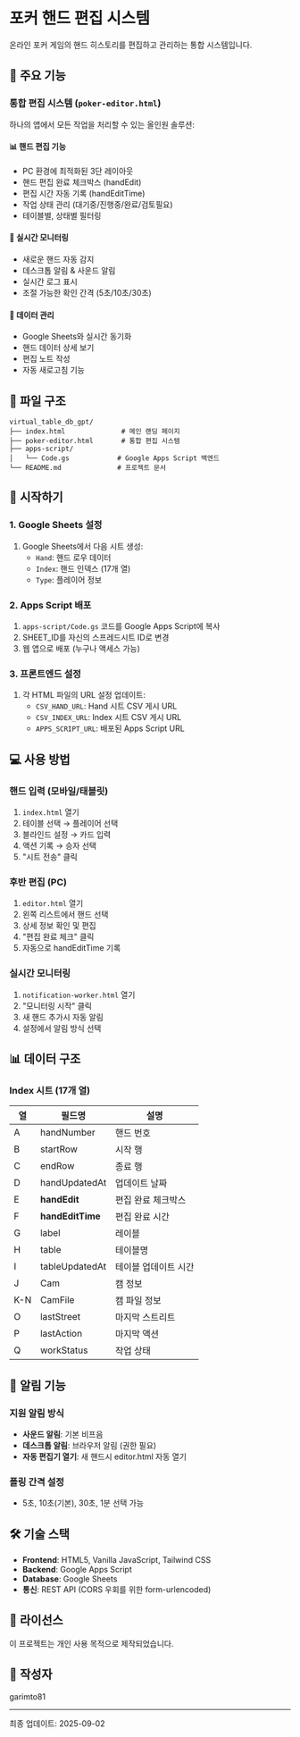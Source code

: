 # 포커 핸드 편집 시스템

온라인 포커 게임의 핸드 히스토리를 편집하고 관리하는 통합 시스템입니다.

## 🎯 주요 기능

### **통합 편집 시스템** (`poker-editor.html`)
하나의 앱에서 모든 작업을 처리할 수 있는 올인원 솔루션:

#### 📊 핸드 편집 기능
- PC 환경에 최적화된 3단 레이아웃
- 핸드 편집 완료 체크박스 (handEdit)
- 편집 시간 자동 기록 (handEditTime)
- 작업 상태 관리 (대기중/진행중/완료/검토필요)
- 테이블별, 상태별 필터링

#### 🔔 실시간 모니터링
- 새로운 핸드 자동 감지
- 데스크톱 알림 & 사운드 알림
- 실시간 로그 표시
- 조절 가능한 확인 간격 (5초/10초/30초)

#### 💾 데이터 관리
- Google Sheets와 실시간 동기화
- 핸드 데이터 상세 보기
- 편집 노트 작성
- 자동 새로고침 기능

## 📁 파일 구조

```
virtual_table_db_gpt/
├── index.html              # 메인 랜딩 페이지
├── poker-editor.html       # 통합 편집 시스템
├── apps-script/
│   └── Code.gs            # Google Apps Script 백엔드
└── README.md              # 프로젝트 문서
```

## 🚀 시작하기

### 1. Google Sheets 설정
1. Google Sheets에서 다음 시트 생성:
   - `Hand`: 핸드 로우 데이터
   - `Index`: 핸드 인덱스 (17개 열)
   - `Type`: 플레이어 정보

### 2. Apps Script 배포
1. `apps-script/Code.gs` 코드를 Google Apps Script에 복사
2. SHEET_ID를 자신의 스프레드시트 ID로 변경
3. 웹 앱으로 배포 (누구나 액세스 가능)

### 3. 프론트엔드 설정
1. 각 HTML 파일의 URL 설정 업데이트:
   - `CSV_HAND_URL`: Hand 시트 CSV 게시 URL
   - `CSV_INDEX_URL`: Index 시트 CSV 게시 URL
   - `APPS_SCRIPT_URL`: 배포된 Apps Script URL

## 💻 사용 방법

### 핸드 입력 (모바일/태블릿)
1. `index.html` 열기
2. 테이블 선택 → 플레이어 선택
3. 블라인드 설정 → 카드 입력
4. 액션 기록 → 승자 선택
5. "시트 전송" 클릭

### 후반 편집 (PC)
1. `editor.html` 열기
2. 왼쪽 리스트에서 핸드 선택
3. 상세 정보 확인 및 편집
4. "편집 완료 체크" 클릭
5. 자동으로 handEditTime 기록

### 실시간 모니터링
1. `notification-worker.html` 열기
2. "모니터링 시작" 클릭
3. 새 핸드 추가시 자동 알림
4. 설정에서 알림 방식 선택

## 📊 데이터 구조

### Index 시트 (17개 열)
| 열 | 필드명 | 설명 |
|---|--------|------|
| A | handNumber | 핸드 번호 |
| B | startRow | 시작 행 |
| C | endRow | 종료 행 |
| D | handUpdatedAt | 업데이트 날짜 |
| E | **handEdit** | 편집 완료 체크박스 |
| F | **handEditTime** | 편집 완료 시간 |
| G | label | 레이블 |
| H | table | 테이블명 |
| I | tableUpdatedAt | 테이블 업데이트 시간 |
| J | Cam | 캠 정보 |
| K-N | CamFile | 캠 파일 정보 |
| O | lastStreet | 마지막 스트리트 |
| P | lastAction | 마지막 액션 |
| Q | workStatus | 작업 상태 |

## 🔔 알림 기능

### 지원 알림 방식
- **사운드 알림**: 기본 비프음
- **데스크톱 알림**: 브라우저 알림 (권한 필요)
- **자동 편집기 열기**: 새 핸드시 editor.html 자동 열기

### 폴링 간격 설정
- 5초, 10초(기본), 30초, 1분 선택 가능

## 🛠 기술 스택

- **Frontend**: HTML5, Vanilla JavaScript, Tailwind CSS
- **Backend**: Google Apps Script
- **Database**: Google Sheets
- **통신**: REST API (CORS 우회를 위한 form-urlencoded)

## 📝 라이선스

이 프로젝트는 개인 사용 목적으로 제작되었습니다.

## 👤 작성자

garimto81

---

최종 업데이트: 2025-09-02